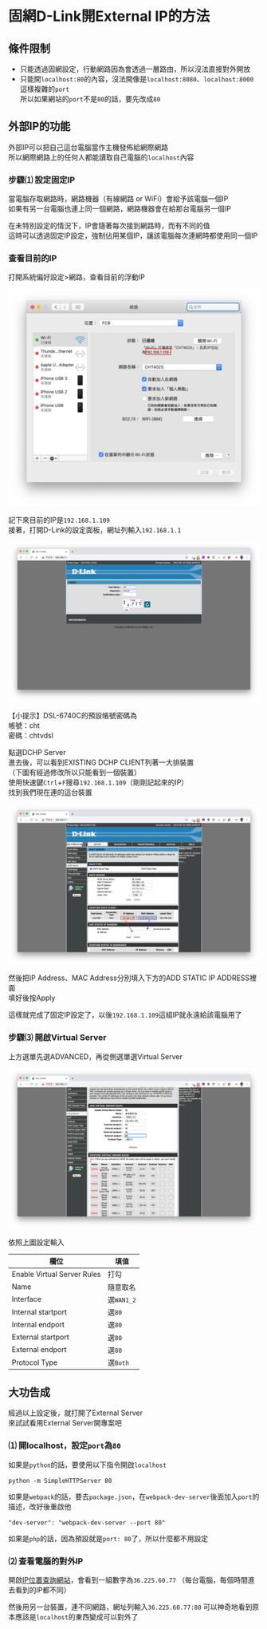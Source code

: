 # 固網D-Link開External IP的方法

## 條件限制

* 只能透過固網設定，行動網路因為會透過一層路由，所以沒法直接對外開放
* 只能開`localhost:80`的內容，沒法開像是`localhost:8080`、`localhost:8000`這樣複雜的`port`<br>所以如果網站的`port`不是`80`的話，要先改成`80`

## 外部IP的功能

外部IP可以把自己這台電腦當作主機發佈給網際網路  
所以網際網路上的任何人都能讀取自己電腦的`localhost`內容

### 步驟⑴ 設定固定IP

當電腦存取網路時，網路機器（有線網路 or WiFi）會給予該電腦一個IP  
如果有另一台電腦也連上同一個網路，網路機器會在給那台電腦另一個IP    

在未特別設定的情況下，IP會隨著每次接到網路時，而有不同的值  
這時可以透過固定IP設定，強制佔用某個IP，讓該電腦每次連網時都使用同一個IP  

### 查看目前的IP

打開系統偏好設定>網路，查看目前的浮動IP

![](https://raw.githubusercontent.com/ianchen0419/notes/master/img/固網D-Link開External%20IP的方法/01.png)

記下來目前的IP是`192.168.1.109`  
接著，打開D-Link的設定面板，網址列輸入`192.168.1.1`

![](https://raw.githubusercontent.com/ianchen0419/notes/master/img/固網D-Link開External%20IP的方法/02.png)

【小提示】DSL-6740C的預設帳號密碼為  
帳號：cht  
密碼：chtvdsl    

點選DCHP Server  
進去後，可以看到EXISTING DCHP CLIENT列著一大排裝置  
（下圖有經過修改所以只能看到一個裝置）  
使用快速鍵`Ctrl`+`F`搜尋`192.168.1.109`（剛剛記起來的IP）  
找到我們現在連的這台裝置

![](https://raw.githubusercontent.com/ianchen0419/notes/master/img/固網D-Link開External%20IP的方法/03.png)

然後把IP Address、MAC Address分別填入下方的ADD STATIC IP ADDRESS裡面  
填好後按Apply    

這樣就完成了固定IP設定了，以後`192.168.1.109`這組IP就永遠給該電腦用了

### 步驟⑶ 開啟Virtual Server

上方選單先選ADVANCED，再從側選單選Virtual Server

![](https://raw.githubusercontent.com/ianchen0419/notes/master/img/固網D-Link開External%20IP的方法/04.png)

依照上圖設定輸入

|欄位							|填值		|
|-------------------------------|-----------|
|Enable Virtual Server Rules	|打勾		|
|Name							|隨意取名		|
|Interface						|選`WAN1_2`	|
|Internal startport				|選`80`		|
|Internal endport				|選`80`		|
|External startport				|選`80`		|
|External endport				|選`80`		|
|Protocol Type					|選`Both`	|

## 大功告成

經過以上設定後，就打開了External Server  
來試試看用External Server開專案吧

### ⑴ 開localhost，設定`port`為`80`

如果是`python`的話，要使用以下指令開啟`localhost`

```
python -m SimpleHTTPServer 80
```

如果是`webpack`的話，要去`package.json`，在`webpack-dev-server`後面加入`port`的描述，改好後重啟他

```
"dev-server": "webpack-dev-server --port 80"
```

如果是`php`的話，因為預設就是`port: 80`了，所以什麼都不用設定

### ⑵ 查看電腦的對外IP

開啟[IP位置查詢網站](http://www.whatismyip.com.tw/)，會看到一組數字為`36.225.60.77`
（每台電腦，每個時間進去看到的IP都不同）

然後用另一台裝置，連不同網路，網址列輸入`36.225.60.77:80`
可以神奇地看到原本應該是`localhost`的東西變成可以對外了

